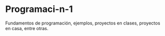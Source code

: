 # Programaci-n-1
Fundamentos de programación, ejemplos, proyectos en clases, proyectos en casa, entre otras.
